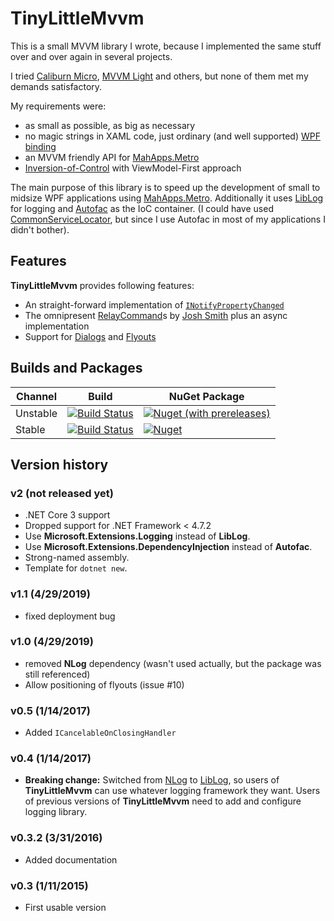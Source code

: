 # TinyLittleMvvm

This is a small MVVM library I wrote, because I implemented the same stuff over and over
again in several projects.

I tried [Caliburn Micro](http://caliburnmicro.com/), [MVVM Light](http://www.mvvmlight.net/)
and others, but none of them met my demands satisfactory.

My requirements were:

- as small as possible, as big as necessary
- no magic strings in XAML code, just ordinary (and well supported)
  [WPF binding](http://wpftutorial.net/DataBindingOverview.html)
- an MVVM friendly API for [MahApps.Metro](http://mahapps.com/)
- [Inversion-of-Control](http://martinfowler.com/articles/injection.html) with ViewModel-First
  approach

The main purpose of this library is to speed up the development of small to midsize WPF
applications using [MahApps.Metro](http://mahapps.com/). Additionally it uses 
[LibLog](https://github.com/damianh/LibLog) for logging and [Autofac](http://autofac.org/) 
as the IoC container. (I could have used 
[CommonServiceLocator](https://commonservicelocator.codeplex.com/), but since I use Autofac
in most of my applications I didn't bother).

## Features

**TinyLittleMvvm** provides following features:

- An straight-forward implementation of 
  [`INotifyPropertyChanged`](http://msdn.microsoft.com/library/system.componentmodel.inotifypropertychanged)
- The omnipresent [RelayCommand](http://msdn.microsoft.com/en-us/magazine/dd419663.aspx#id0090030)s by [Josh Smith](http://joshsmithonwpf.wordpress.com/about/)
  plus an async implementation
- Support for [Dialogs](http://mahapps.com/controls/dialogs.html) and
  [Flyouts](http://mahapps.com/controls/flyouts.html)


## Builds and Packages

| Channel  | Build | NuGet Package |
|----------|-------|---------------|
| Unstable | [![Build Status](https://dev.azure.com/thoemmi/TinyLittleMvvm/_apis/build/status/thoemmi.TinyLittleMvvm?branchName=develop)](https://dev.azure.com/thoemmi/TinyLittleMvvm/_build/latest?definitionId=5&branchName=develop) | [![Nuget (with prereleases)](https://img.shields.io/nuget/vpre/TinyLittleMvvm.svg)](https://www.nuget.org/packages/TinyLittleMvvm/absoluteLatest) |
| Stable   | [![Build Status](https://dev.azure.com/thoemmi/TinyLittleMvvm/_apis/build/status/thoemmi.TinyLittleMvvm?branchName=master)](https://dev.azure.com/thoemmi/TinyLittleMvvm/_build/latest?definitionId=5&branchName=master)   | [![Nuget](https://img.shields.io/nuget/v/TinyLittleMvvm.svg)](https://www.nuget.org/packages/TinyLittleMvvm/) |


## Version history

### v2 (not released yet)

- .NET Core 3 support
- Dropped support for .NET Framework &lt; 4.7.2
- Use **Microsoft.Extensions.Logging** instead of **LibLog**.
- Use **Microsoft.Extensions.DependencyInjection** instead of **Autofac**.
- Strong-named assembly.
- Template for `dotnet new`.

### v1.1 (4/29/2019)

- fixed deployment bug

### v1.0 (4/29/2019)

- removed **NLog** dependency (wasn't used actually, but the package was still referenced)
- Allow positioning of flyouts (issue #10)
 
### v0.5 (1/14/2017)

- Added `ICancelableOnClosingHandler`

### v0.4 (1/14/2017) 

- **Breaking change:** Switched from [NLog](http://nlog-project.org/) to
  [LibLog](https://github.com/damianh/LibLog), so users of **TinyLittleMvvm** can use whatever
  logging framework they want. Users of previous versions of **TinyLittleMvvm** need to 
  add and configure logging library.

### v0.3.2 (3/31/2016) 
  
- Added documentation

### v0.3 (1/11/2015) 
  
- First usable version
